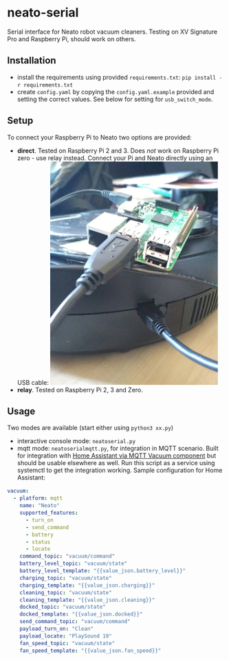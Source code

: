 # neato-serial
Serial interface for Neato robot vacuum cleaners. Testing on XV Signature Pro and Raspberry Pi, should work on others.

## Installation
- install the requirements using provided `requirements.txt`: `pip install -r requirements.txt`
- create `config.yaml` by copying the `config.yaml.example` provided and setting the correct values. See below for setting for `usb_switch_mode`.

## Setup
To connect your Raspberry Pi to Neato two options are provided:
- **direct**. Tested on Raspberry Pi 2 and 3. Does _not_ work on Raspberry Pi zero - use relay instead. Connect your Pi and Neato directly using an USB cable:
![direct](raspberrypi-neato-direct.jpg?raw=true "Direct")
- **relay**. Tested on Raspberry Pi 2, 3 and Zero. 


## Usage
Two modes are available (start either using `python3 xx.py`)
- interactive console mode: `neatoserial.py`
- mqtt mode: `neatoserialmqtt.py`, for integration in MQTT scenario. Built for integration with [Home Assistant via MQTT Vacuum component](https://www.home-assistant.io/components/vacuum.mqtt/) but should be usable elsewhere as well. Run this script as a service using systemctl to get the integration working. Sample configuration for Home Assistant:
```yaml
vacuum:
  - platform: mqtt
    name: "Neato"
    supported_features:
      - turn_on
      - send_command
      - battery
      - status
      - locate
    command_topic: "vacuum/command"
    battery_level_topic: "vacuum/state"
    battery_level_template: "{{value_json.battery_level}}"
    charging_topic: "vacuum/state"
    charging_template: "{{value_json.charging}}"
    cleaning_topic: "vacuum/state"
    cleaning_template: "{{value_json.cleaning}}"
    docked_topic: "vacuum/state"
    docked_template: "{{value_json.docked}}"
    send_command_topic: "vacuum/command"
    payload_turn_on: "Clean"
    payload_locate: "PlaySound 19"
    fan_speed_topic: "vacuum/state"
    fan_speed_template: "{{value_json.fan_speed}}"
  ```
